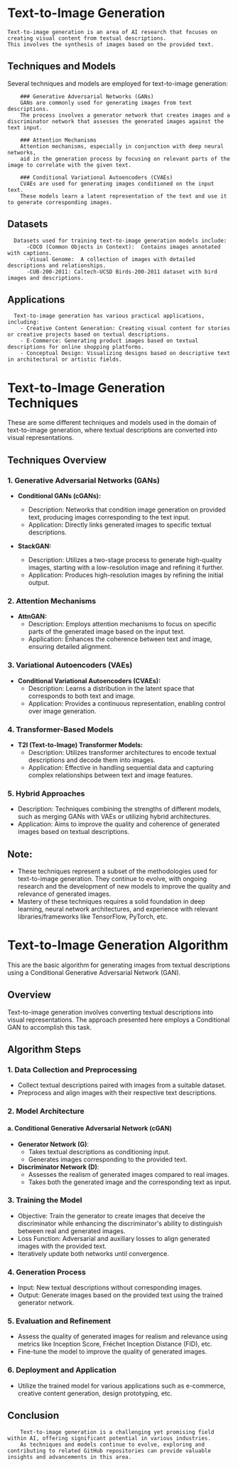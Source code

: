 


# Text-to-Image Generation

    Text-to-image generation is an area of AI research that focuses on creating visual content from textual descriptions.
    This involves the synthesis of images based on the provided text.

## Techniques and Models
Several techniques and models are employed for text-to-image generation:
    
        ### Generative Adversarial Networks (GANs)
        GANs are commonly used for generating images from text descriptions. 
        The process involves a generator network that creates images and a discriminator network that assesses the generated images against the text input.
            
        ### Attention Mechanisms
        Attention mechanisms, especially in conjunction with deep neural networks, 
        aid in the generation process by focusing on relevant parts of the image to correlate with the given text.
            
        ### Conditional Variational Autoencoders (CVAEs)
        CVAEs are used for generating images conditioned on the input text. 
        These models learn a latent representation of the text and use it to generate corresponding images.

## Datasets
      Datasets used for training text-to-image generation models include:
          -COCO (Common Objects in Context):  Contains images annotated with captions.
          -Visual Genome:  A collection of images with detailed descriptions and relationships.
          -CUB-200-2011: Caltech-UCSD Birds-200-2011 dataset with bird images and descriptions.

## Applications
      Text-to-image generation has various practical applications, including:
        - Creative Content Generation: Creating visual content for stories or creative projects based on textual descriptions.
        - E-Commerce: Generating product images based on textual descriptions for online shopping platforms.
        - Conceptual Design: Visualizing designs based on descriptive text in architectural or artistic fields.


# Text-to-Image Generation Techniques

These are some different techniques and models used in the domain of text-to-image generation, where textual descriptions are converted into visual representations.

## Techniques Overview

### 1. Generative Adversarial Networks (GANs)

- **Conditional GANs (cGANs):** 
    - Description: Networks that condition image generation on provided text, producing images corresponding to the text input.
    - Application: Directly links generated images to specific textual descriptions.

- **StackGAN:**
    - Description: Utilizes a two-stage process to generate high-quality images, starting with a low-resolution image and refining it further.
    - Application: Produces high-resolution images by refining the initial output.

### 2. Attention Mechanisms

- **AttnGAN:**
    - Description: Employs attention mechanisms to focus on specific parts of the generated image based on the input text.
    - Application: Enhances the coherence between text and image, ensuring detailed alignment.

### 3. Variational Autoencoders (VAEs)

- **Conditional Variational Autoencoders (CVAEs):**
    - Description: Learns a distribution in the latent space that corresponds to both text and image.
    - Application: Provides a continuous representation, enabling control over image generation.

### 4. Transformer-Based Models

- **T2I (Text-to-Image) Transformer Models:**
    - Description: Utilizes transformer architectures to encode textual descriptions and decode them into images.
    - Application: Effective in handling sequential data and capturing complex relationships between text and image features.

### 5. Hybrid Approaches

- Description: Techniques combining the strengths of different models, such as merging GANs with VAEs or utilizing hybrid architectures.
- Application: Aims to improve the quality and coherence of generated images based on textual descriptions.

## Note:

- These techniques represent a subset of the methodologies used for text-to-image generation. They continue to evolve, with ongoing research and the development of new models to improve the quality and relevance of generated images.
- Mastery of these techniques requires a solid foundation in deep learning, neural network architectures, and experience with relevant libraries/frameworks like TensorFlow, PyTorch, etc.



# Text-to-Image Generation Algorithm
This are the basic algorithm for generating images from textual descriptions using a Conditional Generative Adversarial Network (GAN).

## Overview

Text-to-image generation involves converting textual descriptions into visual representations. The approach presented here employs a Conditional GAN to accomplish this task.

## Algorithm Steps

### 1. Data Collection and Preprocessing
- Collect textual descriptions paired with images from a suitable dataset.
- Preprocess and align images with their respective text descriptions.

### 2. Model Architecture

#### a. Conditional Generative Adversarial Network (cGAN)
- **Generator Network (G)**:
  - Takes textual descriptions as conditioning input.
  - Generates images corresponding to the provided text.
- **Discriminator Network (D)**:
  - Assesses the realism of generated images compared to real images.
  - Takes both the generated image and the corresponding text as input.

### 3. Training the Model

- Objective: Train the generator to create images that deceive the discriminator while enhancing the discriminator's ability to distinguish between real and generated images.
- Loss Function: Adversarial and auxiliary losses to align generated images with the provided text.
- Iteratively update both networks until convergence.

### 4. Generation Process

- Input: New textual descriptions without corresponding images.
- Output: Generate images based on the provided text using the trained generator network.

### 5. Evaluation and Refinement

- Assess the quality of generated images for realism and relevance using metrics like Inception Score, Fréchet Inception Distance (FID), etc.
- Fine-tune the model to improve the quality of generated images.

### 6. Deployment and Application

- Utilize the trained model for various applications such as e-commerce, creative content generation, design prototyping, etc.



## Conclusion
        Text-to-image generation is a challenging yet promising field within AI, offering significant potential in various industries. 
        As techniques and models continue to evolve, exploring and contributing to related GitHub repositories can provide valuable insights and advancements in this area.
